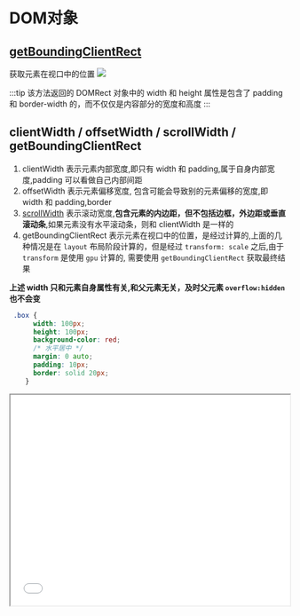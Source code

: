 # DOM对象

## [getBoundingClientRect](https://developer.mozilla.org/zh-CN/docs/Web/API/Element/getBoundingClientRect)
获取元素在视口中的位置
<img src="@img/element-box-diagram.png"/>

:::tip
  该方法返回的 DOMRect 对象中的 width 和 height 属性是包含了 padding 和 border-width 的，而不仅仅是内容部分的宽度和高度
:::

## clientWidth / offsetWidth / scrollWidth / getBoundingClientRect
1. clientWidth 表示元素内部宽度,即只有 width 和 padding,属于自身内部宽度,padding 可以看做自己内部间距
2. offsetWidth 表示元素偏移宽度, 包含可能会导致别的元素偏移的宽度,即 width 和 padding,border
3. [scrollWidth](https://developer.mozilla.org/zh-CN/docs/Web/API/element/scrollWidth) 表示滚动宽度,**包含元素的内边距，但不包括边框，外边距或垂直滚动条**,如果元素没有水平滚动条，则和 clientWidth 是一样的
4. getBoundingClientRect 表示元素在视口中的位置，是经过计算的,上面的几种情况是在 `layout` 布局阶段计算的，但是经过 `transform: scale` 之后,由于 `transform` 是使用 `gpu` 计算的, 需要使用 `getBoundingClientRect` 获取最终结果

**上述 width 只和元素自身属性有关,和父元素无关，及时父元素 `overflow:hidden` 也不会变**

```css
 .box {
      width: 100px;
      height: 100px;
      background-color: red;
      /* 水平居中 */
      margin: 0 auto;
      padding: 10px;
      border: solid 20px;
    }
```

<iframe src="/demo/width.html" width="100%" height="380px"/>

## append & appendChlid
### append
是比appendChild更加新的api,可以传入多个参数，还可以传入文本，但是没有返回值
```js
let div = document.createElement("div")
let p = document.createElement("p")
div.append(p)

console.log(div.childNodes) // NodeList [ <p> ]

// 插入文本
let div = document.createElement("div")
div.append("Some text")

console.log(div.textContent) // "Some text"

// 传入多个参数
let div = document.createElement("div")
let p = document.createElement("p")
div.append("Some text", p)

console.log(div.childNodes) // NodeList [ #text "Some text", <p> ]
```
### appendChild
如果将被插入的节点已经存在于当前文档的文档树中，那么 appendChild() 只会将它从原先的位置移动到新的位置，这意味着，一个节点不可能同时出现在文档的不同位置，如果想保留，使用 `Node.cloneNode()` 创建一个副本，再将副本附加到目标父节点下

:::danger
appendChild() 返回的是被附加的子元素,不支持多参数，不支持 string
:::

```js
// 创建一个新的段落元素 <p>，然后添加到 <body> 的最尾部
var p = document.createElement("p");
document.body.appendChild(p);
```